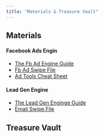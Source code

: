 ```yaml
---
title: "Materials & Treasure Vault"
---
```


## Materials

#### Facebook Ads Engin
-  <a target="_blank" href="https://drive.google.com/open?id=1VY1vGavCnHPe3KtpLUndShr9UKzKNhsJ">The Fb Ad Engine Guide</a>
-  <a target="_blank" href="https://drive.google.com/open?id=1Zf6BqFUl9Jc-bYkt3kVzRELK6Nae1nWE">Fb Ad Swipe File</a>
-  <a target="_blank" href="https://drive.google.com/open?id=1YeWppvMlMGkicudYIk0PeLZJwmYuAEid">Ad Tools Cheat Sheet</a>

#### Lead Gen Engine
-  <a target="_blank" href="https://drive.google.com/open?id=11YirhcW7pV1vuykeSvqCeeMmLidcsMC2">The Lead Gen Enginge Guide</a>
-  <a target="_blank" href="https://drive.google.com/open?id=1nEqWYcYHFJkzDHVNa5xoRxEzspbHaqPB">Email Swipe File</a>


## Treasure Vault

